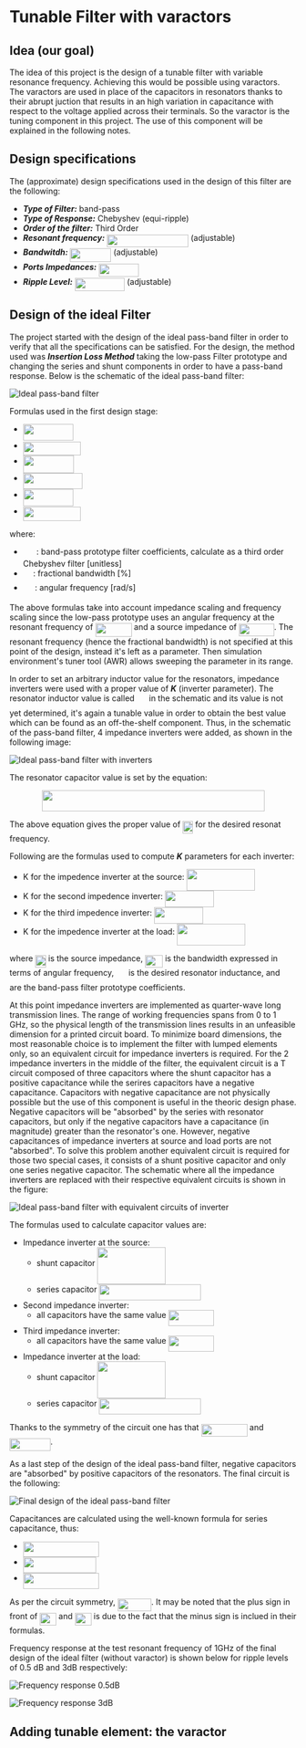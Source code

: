 # Tunable Filter with varactors
## Idea (our goal)
The idea of this project is the design of a tunable filter with variable resonance frequency. Achieving this would be possible using varactors. The varactors are used in place of the capacitors in resonators thanks to their abrupt juction that results in an high variation in capacitance with respect to the voltage applied across their terminals. So the varactor is the tuning component in this project. The use of this component will be explained in the following notes.

## Design specifications
The (approximate) design specifications used in the design of this filter are the following:
- ***Type of Filter:*** band-pass
- ***Type of Response:*** Chebyshev (equi-ripple)
- ***Order of the filter:*** Third Order
- ***Resonant frequency:*** <img src="/tex/be3bf702a3f3ea055627d3967282e21f.svg?invert_in_darkmode&sanitize=true" align=middle width=143.15300009999999pt height=22.465723500000017pt/> (adjustable)
- ***Bandwitdh:*** <img src="/tex/d4ddd504b100b5ece54261c069ee5f40.svg?invert_in_darkmode&sanitize=true" align=middle width=72.14616419999999pt height=24.65753399999998pt/> (adjustable)
- ***Ports Impedances:*** <img src="/tex/f5540f2a9de3058224089b503918d667.svg?invert_in_darkmode&sanitize=true" align=middle width=70.08416414999998pt height=22.465723500000017pt/>
- ***Ripple Level:*** <img src="/tex/57783d949426fabdcca898550ec66cdd.svg?invert_in_darkmode&sanitize=true" align=middle width=87.71305949999999pt height=22.831056599999986pt/> (adjustable)

## Design of the ideal Filter
The project started with the design of the ideal pass-band filter in order to verify that all the specifications can be satisfied. For the design, the method used was ***Insertion Loss Method*** taking the low-pass Filter prototype and changing the series and shunt components in order to have a pass-band response. Below is the schematic of the ideal pass-band filter:

![Ideal pass-band filter](images/Ideal_Reference_Filter.png  "Ideal pass-band filter")

Formulas used in the first design stage:
- <img src="/tex/cf296703d6117d58e3dd6bb05959f831.svg?invert_in_darkmode&sanitize=true" align=middle width=87.79483679999998pt height=29.205422400000014pt/>
- <img src="/tex/2f6ca6a0cdc2f6c2f50ee7f81132b9b5.svg?invert_in_darkmode&sanitize=true" align=middle width=101.67511529999999pt height=24.575218800000012pt/>
- <img src="/tex/c0de4b070309aba50fd55529404f84b7.svg?invert_in_darkmode&sanitize=true" align=middle width=89.41647329999999pt height=30.392597399999985pt/>
- <img src="/tex/30194512e918ffcf7ffaccea575432fc.svg?invert_in_darkmode&sanitize=true" align=middle width=103.70467634999997pt height=28.670654099999997pt/>
- <img src="/tex/46bc15fff8b24299bfde56aa0a067825.svg?invert_in_darkmode&sanitize=true" align=middle width=87.79483679999998pt height=29.205422400000014pt/>
- <img src="/tex/e101e293b5511de41bf6225c730c6fa2.svg?invert_in_darkmode&sanitize=true" align=middle width=101.67511529999999pt height=24.575218800000012pt/>

where:
- <img src="/tex/7d1b450a578433027da03cad276d2e39.svg?invert_in_darkmode&sanitize=true" align=middle width=19.50543209999999pt height=14.15524440000002pt/> : band-pass prototype filter coefficients, calculate as a third order Chebyshev filter [unitless]
- <img src="/tex/7e9fe18dc67705c858c077c5ee292ab4.svg?invert_in_darkmode&sanitize=true" align=middle width=13.69867124999999pt height=22.465723500000017pt/> : fractional bandwidth [%]
- <img src="/tex/747fe3195e03356f846880df2514b93e.svg?invert_in_darkmode&sanitize=true" align=middle width=16.78467779999999pt height=14.15524440000002pt/> : angular frequency [rad/s]

The above formulas take into account impedance scaling and frequency scaling since the low-pass prototype uses an angular frequency at the resonant frequency of <img src="/tex/9d2144b1e85e5e062a75470af0bee047.svg?invert_in_darkmode&sanitize=true" align=middle width=64.02991319999998pt height=24.65753399999998pt/> and a source impedance of <img src="/tex/4b83a89bf4988ab705715511ad637aff.svg?invert_in_darkmode&sanitize=true" align=middle width=61.864954799999985pt height=22.465723500000017pt/>.
The resonant frequency (hence the fractional bandwidth) is not specified at this point of the design, instead it's left as a parameter. Then simulation environment's tuner tool (AWR) allows sweeping the parameter in its range.

In order to set an arbitrary inductor value for the resonators, impedance inverters were used with a proper value of ***K*** (inverter parameter). The resonator inductor value is called <img src="/tex/cc96eb8a40f81e8514147d06c9e8ad92.svg?invert_in_darkmode&sanitize=true" align=middle width=17.73978854999999pt height=22.465723500000017pt/> in the schematic and its value is not yet determined, it's again a tunable value in order to obtain the best value which can be found as an off-the-shelf component. Thus, in the schematic of the pass-band filter, 4 impedance inverters were added, as shown in the following image:

![Ideal pass-band filter with inverters](images/Ideal_filter_inverters.PNG  "Ideal pass-band filter with inverters")

The resonator capacitor value is set by the equation:

<p align="center"><img src="/tex/4243a7f1749971a1af6341d602d48112.svg?invert_in_darkmode&sanitize=true" align=middle width=391.0090734pt height=37.37361045pt/></p>

The above equation gives the proper value of <img src="/tex/93205c116b0f5c643ea55261e300e1f1.svg?invert_in_darkmode&sanitize=true" align=middle width=18.30139574999999pt height=22.465723500000017pt/> for the desired resonat frequency.

Following are the formulas used to compute ***K*** parameters for each inverter:
- K for the impedence inverter at the source: <img src="/tex/f7b89c463688749918b041126c69ba21.svg?invert_in_darkmode&sanitize=true" align=middle width=120.01437524999999pt height=37.765414500000006pt/>
- K for the second impedence inverter: <img src="/tex/f7613bac00793b106441c9f09a620e9e.svg?invert_in_darkmode&sanitize=true" align=middle width=85.28488649999998pt height=29.205422400000014pt/>
- K for the third impedence inverter: <img src="/tex/302b7515d55ad845fca5b5ae5d0b536d.svg?invert_in_darkmode&sanitize=true" align=middle width=85.28488649999998pt height=29.205422400000014pt/>
- K for the impedence inverter at the load: <img src="/tex/73185b3c3800d2c2cf77e3ee60e93201.svg?invert_in_darkmode&sanitize=true" align=middle width=120.01437524999999pt height=37.765414500000006pt/>

where <img src="/tex/12d208b4b5de7762e00b1b8fb5c66641.svg?invert_in_darkmode&sanitize=true" align=middle width=19.034022149999988pt height=22.465723500000017pt/> is the source impedance, <img src="/tex/55a8863546098e2e5191b038a8a61dbf.svg?invert_in_darkmode&sanitize=true" align=middle width=31.101665099999988pt height=22.465723500000017pt/> is the bandwidth expressed in terms of angular frequency, <img src="/tex/cc96eb8a40f81e8514147d06c9e8ad92.svg?invert_in_darkmode&sanitize=true" align=middle width=17.73978854999999pt height=22.465723500000017pt/> is the desired resonator inductance, and <img src="/tex/681a37b53b66acbc455e39ca3e6f1c41.svg?invert_in_darkmode&sanitize=true" align=middle width=12.49148174999999pt height=14.15524440000002pt/> are the band-pass filter prototype coefficients.

At this point impedance inverters are implemented as quarter-wave long transmission lines. The range of working frequencies spans from 0 to 1 GHz, so the physical length of the transmission lines results in an unfeasible dimension for a printed circuit board. To minimize board dimensions, the most reasonable choice is to implement the filter with lumped elements only, so an equivalent circuit for impedance inverters is required. For the 2 impedance inverters in the middle of the filter, the equivalent circuit is a T circuit composed of three capacitors where the shunt capacitor has a positive capacitance while the serires capacitors have a negative capacitance. Capacitors with negative capacitance are not physically possible but the use of this component is useful in the theoric design phase. Negative capacitors will be "absorbed" by the series with resonator capacitors, but only if the negative capacitors have a capacitance (in magnitude) greater than the resonator's one.
However, negative capacitances of impedance inverters at source and load ports are not "absorbed". To solve this problem another equivalent circuit is required for those two special cases, it consists of a shunt positive capacitor and only one series negative capacitor.
The schematic where all the impedance inverters are replaced with their respective equivalent circuits is shown in the figure:

![Ideal pass-band filter with equivalent circuits of inverter](images/Ideal_filter_lumped.PNG  "Ideal pass-band filter with equivalent circuits of inverters")

The formulas used to calculate capacitor values are:

- Impedance inverter at the source: 
	- shunt capacitor <img src="/tex/51d3943b76434ae01c373d60ae7021fb.svg?invert_in_darkmode&sanitize=true" align=middle width=119.49824699999998pt height=65.42513010000002pt/>
	- series capacitor <img src="/tex/334145d17cc535c19724aee9d200d1d9.svg?invert_in_darkmode&sanitize=true" align=middle width=178.45430789999998pt height=27.77565449999998pt/>
- Second impedance inverter:
	- all capacitors have the same value <img src="/tex/356e534cd9558f5268910152e8f83023.svg?invert_in_darkmode&sanitize=true" align=middle width=79.82265389999999pt height=27.77565449999998pt/>
- Third impedance inverter:
	- all capacitors have the same value <img src="/tex/099f2c1e9990918a3bbeece632e7806a.svg?invert_in_darkmode&sanitize=true" align=middle width=79.82265389999999pt height=27.77565449999998pt/>
- Impedance inverter at the load: 
	- shunt capacitor <img src="/tex/505eff73a0d81b205722124c0b3b7f1a.svg?invert_in_darkmode&sanitize=true" align=middle width=119.49824699999998pt height=65.42513010000002pt/>
	- series capacitor <img src="/tex/53be8c63ebbc14a2a752c28813dfbdef.svg?invert_in_darkmode&sanitize=true" align=middle width=178.45430789999998pt height=27.77565449999998pt/>

Thanks to the symmetry of the circuit one has that <img src="/tex/0f3182696059f04bb88a094b02cee4eb.svg?invert_in_darkmode&sanitize=true" align=middle width=81.05285099999999pt height=22.465723500000017pt/> and <img src="/tex/10525d96a26f5068692a7df2dcd060db.svg?invert_in_darkmode&sanitize=true" align=middle width=71.67699989999998pt height=22.465723500000017pt/>.

As a last step of the design of the ideal pass-band filter, negative capacitors are "absorbed" by positive capacitors of the resonators. The final circuit is the following:

![Final design of the ideal pass-band filter](images/Ideal_final_filter.PNG  "Final design of the ideal pass-band filter")

Capacitances are calculated using the well-known formula for series capacitance, thus:

- <img src="/tex/991c8ed7d65b6e607cda3fe6a69e3994.svg?invert_in_darkmode&sanitize=true" align=middle width=133.29895589999998pt height=27.77565449999998pt/>
- <img src="/tex/644f92405f036ce592c443030ea1925c.svg?invert_in_darkmode&sanitize=true" align=middle width=127.97354789999999pt height=27.77565449999998pt/>
- <img src="/tex/10785af3428be1dc276bd4a75739d3dc.svg?invert_in_darkmode&sanitize=true" align=middle width=133.29895589999998pt height=27.77565449999998pt/>

As per the circuit symmetry, <img src="/tex/d13451bc523f105bd0e1646ea245c0e3.svg?invert_in_darkmode&sanitize=true" align=middle width=59.34233579999999pt height=22.465723500000017pt/>.
It may be noted that the plus sign in front of <img src="/tex/418a9ab89262b4343c84da32780776d4.svg?invert_in_darkmode&sanitize=true" align=middle width=29.156666549999986pt height=22.465723500000017pt/> and <img src="/tex/53505c3bf70884fd3832e15e76936ea3.svg?invert_in_darkmode&sanitize=true" align=middle width=29.156666549999986pt height=22.465723500000017pt/> is due to the fact that the minus sign is inclued in their formulas.

Frequency response at the test resonant frequency of 1GHz of the final design of the ideal filter (without varactor) is shown below for ripple levels of 0.5 dB and 3dB respectively:

![Frequency response 0.5dB](images/Freq_resp_ideal_05dB.png  "Frequency response of the ideal filter for 0.5dB ripple level")

![Frequency response 3dB](images/Freq_resp_ideal_3dB.png  "Frequency response of the ideal filter for 3dB ripple level")

## Adding tunable element: the varactor